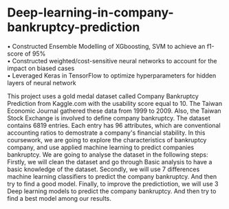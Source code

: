 # Deep-learning-in-company-bankruptcy-prediction  
• Constructed Ensemble Modelling of XGboosting, SVM to achieve an f1-score of 95%  
• Constructed weighted/cost-sensitive neural networks to account for the impact on biased cases  
• Leveraged Keras in TensorFlow to optimize hyperparameters for hidden layers of neural network  
  
This project uses a gold medal dataset called Company Bankruptcy Prediction from Kaggle.com with the
usability score equal to 10. The Taiwan Economic Journal gathered these data from 1999 to 2009. Also, the
Taiwan Stock Exchange is involved to define company bankruptcy.
The dataset contains 6819 entries. Each entry has 96 attributes, which are conventional accounting ratios to
demostrate a company's financial stability.
In this coursework, we are going to explore the characteristics of bankruptcy company, and use applied machine
learning to predict companies bankruptcy. We are going to analyse the dataset in the following steps:
Firstly, we will clean the dataset and go through Basic analysis to have a basic knowledge of the dataset.
Secondly, we will use 7 differences machine learning classifiers to predict the company bankruptcy. And then try
to find a good model.
Finally, to improve the predictiotion, we will use 3 Deep learning models to predict the company bankruptcy. And
then try to find a best model among our results.
